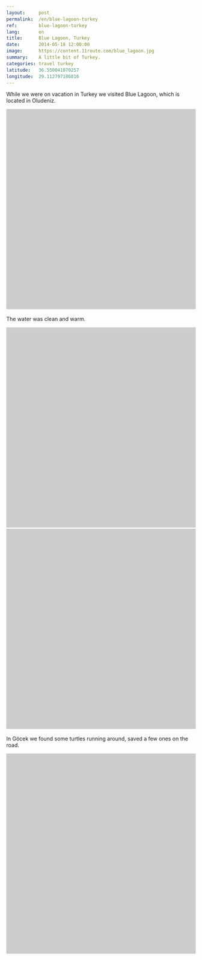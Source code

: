 ```yaml
---
layout:     post
permalink:  /en/blue-lagoon-turkey
ref:        blue-lagoon-turkey
lang:       en
title:      Blue Lagoon, Turkey
date:       2014-05-18 12:00:00
image:      https://content.11route.com/blue_lagoon.jpg
summary:    A little bit of Turkey.
categories: travel turkey
latitude:   36.550041070257
longitude:  29.112797186816
---
```


While we were on vacation in Turkey we visited Blue Lagoon, which is located in Oludeniz.

<a href="https://www.flickr.com/photos/118782975@N05/14228254788" title="DSC01301 by Elevenroute, on Flickr"><img src="/images/bg.png" data-src="https://farm4.staticflickr.com/3888/14228254788_f38327b727_b.jpg" width="800" height="531" alt="DSC01301"></a>

The water was clean and warm.

<a href="https://www.flickr.com/photos/118782975@N05/14391734696" title="DSC01319 by Elevenroute, on Flickr"><img src="/images/bg.png" data-src="https://farm4.staticflickr.com/3891/14391734696_c8779c1d75_b.jpg" width="800" height="531" alt="DSC01319"></a>
<a href="https://www.flickr.com/photos/118782975@N05/14228250788" title="DSC01395 by Elevenroute, on Flickr"><img src="/images/bg.png" data-src="https://farm3.staticflickr.com/2898/14228250788_946436f81f_b.jpg" width="800" height="531" alt="DSC01395"></a>

In Göcek we found some turtles running around, saved a few ones on the road.

<a href="https://www.flickr.com/photos/118782975@N05/14391729136" title="DSC01442 by Elevenroute, on Flickr"><img src="/images/bg.png" data-src="https://farm4.staticflickr.com/3876/14391729136_2f89a81fc1_b.jpg" width="800" height="531" alt="DSC01442"></a>
